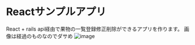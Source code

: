# Reactサンプルアプリ

React + rails api経由で果物の一覧登録修正削除ができるアプリを作ります。
画像は経過のものなのでダサめ
![image](https://github.com/user-attachments/assets/7eae6aa0-c060-4c6f-9e33-8a97b4a60da7)

